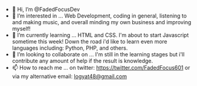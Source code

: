- 👋 Hi, I’m @FadedFocusDev
- 👀 I’m interested in ... Web Development, coding in general, listening to and making music, and overall minding my own business and improving myself!
- 🌱 I’m currently learning ... HTML and CSS. I'm about to start Javascript sometime this week! Down the road i'd like to learn even more languages including: Python, PHP, and others.
- 💞️ I’m looking to collaborate on ... I'm still in the learning stages but i'll contribute any amount of help if the result is knowledge.
- 📫 How to reach me ... on twitter: https://twitter.com/FadedFocus601 or via my alternative email: logyat48@gmail.com

<!---
FadedFocusDev/FadedFocusDev is a ✨ special ✨ repository because its `README.md` (this file) appears on your GitHub profile.
You can click the Preview link to take a look at your changes.
--->
